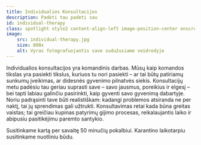 ```yaml
---
title: Individualios Konsultacijos
description: Padėti tau padėti sau
id: individual-therapy
class: spotlight style2 content-align-left image-position-center onscroll-image-fade-in orient-right  
image:
    src: individual-therapy.jpg
    size: 800x
    alt: Vyras fotografuojantis save sudužusiame veidrodyje
---
```


Individualios konsultacijos yra komandinis darbas. 
Mūsų kaip komandos tikslas yra pasiekti tikslus, kuriuos tu nori pasiekti – ar tai būtų patiriamų sunkumų įveikimas, ar didesnės gyvenimo pilnatvės siekis.
Konsultacijų metu padėsiu tau geriau suprasti save – savo jausmus, poreikius ir elgesį – bei tapti labiau galinčiu pasirinkti, kaip gyventi savo gyvenimą dabartyje. 
Noriu padrąsinti tave būti realistiškam: kadangi problemos atsiranda ne per naktį, tai jų sprendimas gali užtrukti. 
Konsultavimas retai kada būna greitas vaistas; tai greičiau kupinas patyrimų gijimo procesas, reikalaujantis laiko ir abipusiu pasitikėjimu paremto santykio.


Susitinkame kartą per savaitę 50 minučių pokalbiui. 
Karantino laikotarpiu susitinkame nuotliniu būdu.
